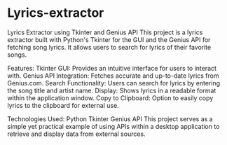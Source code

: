 # Lyrics-extractor
Lyrics Extractor using Tkinter and Genius API
This project is a lyrics extractor built with Python's Tkinter for the GUI and the Genius API for fetching song lyrics. It allows users to search for lyrics of their favorite songs.

Features:
Tkinter GUI: Provides an intuitive interface for users to interact with.
Genius API Integration: Fetches accurate and up-to-date lyrics from Genius.com.
Search Functionality: Users can search for lyrics by entering the song title and artist name.
Display: Shows lyrics in a readable format within the application window.
Copy to Clipboard: Option to easily copy lyrics to the clipboard for external use.

Technologies Used:
Python 
Tkinter
Genius API
This project serves as a simple yet practical example of using APIs within a desktop application to retrieve and display data from external sources.
